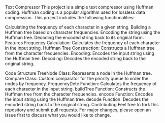 Text Compressor
This project is a simple text compressor using Huffman coding. Huffman coding is a popular algorithm used for lossless data compression. This project includes the following functionalities:

Calculating the frequency of each character in a given string.
Building a Huffman tree based on character frequencies.
Encoding the string using the Huffman tree.
Decoding the encoded string back to its original form.
Features
Frequency Calculation: Calculates the frequency of each character in the input string.
Huffman Tree Construction: Constructs a Huffman tree from the character frequencies.
Encoding: Encodes the input string using the Huffman tree.
Decoding: Decodes the encoded string back to the original string.


Code Structure
TreeNode Class: Represents a node in the Huffman tree.
Compare Class: Custom comparator for the priority queue to order the nodes by frequency.
FrequencyDetc Function: Calculates the frequency of each character in the input string.
buildTree Function: Constructs the Huffman tree from the character frequencies.
encode Function: Encodes the input string using the Huffman tree.
decode Function: Decodes the encoded string back to the original string.
Contributing
Feel free to fork this repository and submit pull requests. For major changes, please open an issue first to discuss what you would like to change.
